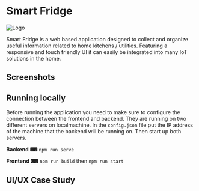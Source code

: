 # Smart Fridge
![Logo](https://www.dropbox.com/s/bknijw5wee6ctas/smart-fridge-logo.png?raw=1)

Smart Fridge is a web based application designed to collect and organize useful information related to home kitchens / utilities. Featuring a responsive and touch friendly UI it can easily be integrated into many IoT solutions in the home.

## Screenshots


## Running locally

Before running the application you need to make sure to configure the connection between the frontend and backend. They are running on two different servers on localmachine. In the `config.json` file put the IP address of the machine that the backend will be running on. Then start up both servers.

**Backend ⌨**
`npm run serve`

**Frontend ⌨**
`npm run build` then `npm run start`

## UI/UX Case Study

